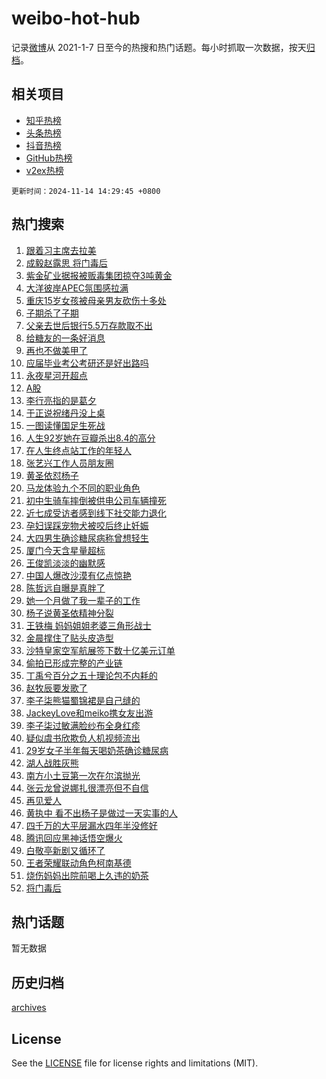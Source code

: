 # weibo-hot-hub

记录[微博](https://www.weibo.com)从 2021-1-7 日至今的热搜和热门话题。每小时抓取一次数据，按天[归档](archives)。

## 相关项目

- [知乎热榜](https://github.com/snaildev/zhihu-hot-hub)
- [头条热榜](https://github.com/snaildev/toutiao-hot-hub)
- [抖音热榜](https://github.com/snaildev/douyin-hot-hub)
- [GitHub热榜](https://github.com/snaildev/github-hot-hub)
- [v2ex热榜](https://github.com/snaildev/v2ex-hot-hub)


`更新时间：2024-11-14 14:29:45 +0800`

## 热门搜索

1. [跟着习主席去拉美](https://m.weibo.cn/search?containerid=100103type%3D1%26t%3D10%26q%3D%23%E8%B7%9F%E7%9D%80%E4%B9%A0%E4%B8%BB%E5%B8%AD%E5%8E%BB%E6%8B%89%E7%BE%8E%23&stream_entry_id=51&isnewpage=1&extparam=seat%3D1%26filter_type%3Drealtimehot%26stream_entry_id%3D51%26c_type%3D51%26pos%3D0%26cate%3D10103%26q%3D%2523%25E8%25B7%259F%25E7%259D%2580%25E4%25B9%25A0%25E4%25B8%25BB%25E5%25B8%25AD%25E5%258E%25BB%25E6%258B%2589%25E7%25BE%258E%2523%26dgr%3D0%26display_time%3D1731565784%26pre_seqid%3D1731565784384063903646)
1. [成毅赵露思 将门毒后](https://m.weibo.cn/search?containerid=100103type%3D1%26t%3D10%26q%3D%E6%88%90%E6%AF%85%E8%B5%B5%E9%9C%B2%E6%80%9D+%E5%B0%86%E9%97%A8%E6%AF%92%E5%90%8E&stream_entry_id=31&isnewpage=1&extparam=seat%3D1%26lcate%3D5001%26flag%3D2%26pos%3D0%26cate%3D5001%26dgr%3D0%26stream_entry_id%3D31%26c_type%3D31%26band_rank%3D1%26q%3D%25E6%2588%2590%25E6%25AF%2585%25E8%25B5%25B5%25E9%259C%25B2%25E6%2580%259D%2520%25E5%25B0%2586%25E9%2597%25A8%25E6%25AF%2592%25E5%2590%258E%26filter_type%3Drealtimehot%26realpos%3D1%26display_time%3D1731565784%26pre_seqid%3D1731565784384063903646)
1. [紫金矿业据报被贩毒集团掠夺3吨黄金](https://m.weibo.cn/search?containerid=100103type%3D1%26t%3D10%26q%3D%23%E7%B4%AB%E9%87%91%E7%9F%BF%E4%B8%9A%E6%8D%AE%E6%8A%A5%E8%A2%AB%E8%B4%A9%E6%AF%92%E9%9B%86%E5%9B%A2%E6%8E%A0%E5%A4%BA3%E5%90%A8%E9%BB%84%E9%87%91%23&stream_entry_id=31&isnewpage=1&extparam=seat%3D1%26lcate%3D5001%26flag%3D0%26pos%3D1%26cate%3D5001%26dgr%3D0%26stream_entry_id%3D31%26c_type%3D31%26band_rank%3D2%26q%3D%2523%25E7%25B4%25AB%25E9%2587%2591%25E7%259F%25BF%25E4%25B8%259A%25E6%258D%25AE%25E6%258A%25A5%25E8%25A2%25AB%25E8%25B4%25A9%25E6%25AF%2592%25E9%259B%2586%25E5%259B%25A2%25E6%258E%25A0%25E5%25A4%25BA3%25E5%2590%25A8%25E9%25BB%2584%25E9%2587%2591%2523%26filter_type%3Drealtimehot%26realpos%3D2%26display_time%3D1731565784%26pre_seqid%3D1731565784384063903646)
1. [大洋彼岸APEC氛围感拉满](https://m.weibo.cn/search?containerid=100103type%3D1%26t%3D10%26q%3D%23%E5%A4%A7%E6%B4%8B%E5%BD%BC%E5%B2%B8APEC%E6%B0%9B%E5%9B%B4%E6%84%9F%E6%8B%89%E6%BB%A1%23&stream_entry_id=31&isnewpage=1&extparam=seat%3D1%26lcate%3D5001%26flag%3D0%26pos%3D2%26cate%3D5001%26dgr%3D0%26stream_entry_id%3D31%26c_type%3D31%26band_rank%3D3%26q%3D%2523%25E5%25A4%25A7%25E6%25B4%258B%25E5%25BD%25BC%25E5%25B2%25B8APEC%25E6%25B0%259B%25E5%259B%25B4%25E6%2584%259F%25E6%258B%2589%25E6%25BB%25A1%2523%26filter_type%3Drealtimehot%26realpos%3D3%26display_time%3D1731565784%26pre_seqid%3D1731565784384063903646)
1. [重庆15岁女孩被母亲男友砍伤十多处](https://m.weibo.cn/search?containerid=100103type%3D1%26t%3D10%26q%3D%23%E9%87%8D%E5%BA%8615%E5%B2%81%E5%A5%B3%E5%AD%A9%E8%A2%AB%E6%AF%8D%E4%BA%B2%E7%94%B7%E5%8F%8B%E7%A0%8D%E4%BC%A4%E5%8D%81%E5%A4%9A%E5%A4%84%23&stream_entry_id=31&isnewpage=1&extparam=seat%3D1%26lcate%3D5001%26flag%3D0%26pos%3D3%26cate%3D5001%26dgr%3D0%26stream_entry_id%3D31%26c_type%3D31%26band_rank%3D4%26q%3D%2523%25E9%2587%258D%25E5%25BA%258615%25E5%25B2%2581%25E5%25A5%25B3%25E5%25AD%25A9%25E8%25A2%25AB%25E6%25AF%258D%25E4%25BA%25B2%25E7%2594%25B7%25E5%258F%258B%25E7%25A0%258D%25E4%25BC%25A4%25E5%258D%2581%25E5%25A4%259A%25E5%25A4%2584%2523%26filter_type%3Drealtimehot%26realpos%3D4%26display_time%3D1731565784%26pre_seqid%3D1731565784384063903646)
1. [子期杀了子期](https://m.weibo.cn/search?containerid=100103type%3D1%26t%3D10%26q%3D%23%E5%AD%90%E6%9C%9F%E6%9D%80%E4%BA%86%E5%AD%90%E6%9C%9F%23&stream_entry_id=31&isnewpage=1&extparam=seat%3D1%26lcate%3D5001%26flag%3D1%26pos%3D4%26cate%3D5001%26dgr%3D0%26stream_entry_id%3D31%26c_type%3D31%26band_rank%3D5%26q%3D%2523%25E5%25AD%2590%25E6%259C%259F%25E6%259D%2580%25E4%25BA%2586%25E5%25AD%2590%25E6%259C%259F%2523%26filter_type%3Drealtimehot%26realpos%3D5%26display_time%3D1731565784%26pre_seqid%3D1731565784384063903646)
1. [父亲去世后银行5.5万存款取不出](https://m.weibo.cn/search?containerid=100103type%3D1%26t%3D10%26q%3D%23%E7%88%B6%E4%BA%B2%E5%8E%BB%E4%B8%96%E5%90%8E%E9%93%B6%E8%A1%8C5.5%E4%B8%87%E5%AD%98%E6%AC%BE%E5%8F%96%E4%B8%8D%E5%87%BA%23&stream_entry_id=31&isnewpage=1&extparam=seat%3D1%26lcate%3D5001%26flag%3D0%26pos%3D5%26cate%3D5001%26dgr%3D0%26stream_entry_id%3D31%26c_type%3D31%26band_rank%3D6%26q%3D%2523%25E7%2588%25B6%25E4%25BA%25B2%25E5%258E%25BB%25E4%25B8%2596%25E5%2590%258E%25E9%2593%25B6%25E8%25A1%258C5.5%25E4%25B8%2587%25E5%25AD%2598%25E6%25AC%25BE%25E5%258F%2596%25E4%25B8%258D%25E5%2587%25BA%2523%26filter_type%3Drealtimehot%26realpos%3D6%26display_time%3D1731565784%26pre_seqid%3D1731565784384063903646)
1. [给糖友的一条好消息](https://m.weibo.cn/search?containerid=100103type%3D1%26t%3D10%26q%3D%23%E7%BB%99%E7%B3%96%E5%8F%8B%E7%9A%84%E4%B8%80%E6%9D%A1%E5%A5%BD%E6%B6%88%E6%81%AF%23&stream_entry_id=31&isnewpage=1&extparam=seat%3D1%26lcate%3D5001%26pos%3D6%26cate%3D5001%26dgr%3D0%26c_type%3D31%26adid%3D263951%26topic_ad%3D1%26q%3D%2523%25E7%25BB%2599%25E7%25B3%2596%25E5%258F%258B%25E7%259A%2584%25E4%25B8%2580%25E6%259D%25A1%25E5%25A5%25BD%25E6%25B6%2588%25E6%2581%25AF%2523%26stream_entry_id%3D31%26is_ad_pos%3D1%26filter_type%3Drealtimehot%26band_rank%3D7%26display_time%3D1731565784%26pre_seqid%3D1731565784384063903646)
1. [再也不做美甲了](https://m.weibo.cn/search?containerid=100103type%3D1%26t%3D10%26q%3D%E5%86%8D%E4%B9%9F%E4%B8%8D%E5%81%9A%E7%BE%8E%E7%94%B2%E4%BA%86&stream_entry_id=31&isnewpage=1&extparam=seat%3D1%26lcate%3D5001%26flag%3D0%26pos%3D7%26cate%3D5001%26dgr%3D0%26stream_entry_id%3D31%26c_type%3D31%26band_rank%3D7%26q%3D%25E5%2586%258D%25E4%25B9%259F%25E4%25B8%258D%25E5%2581%259A%25E7%25BE%258E%25E7%2594%25B2%25E4%25BA%2586%26filter_type%3Drealtimehot%26realpos%3D7%26display_time%3D1731565784%26pre_seqid%3D1731565784384063903646)
1. [应届毕业考公考研还是好出路吗](https://m.weibo.cn/search?containerid=100103type%3D1%26t%3D10%26q%3D%23%E5%BA%94%E5%B1%8A%E6%AF%95%E4%B8%9A%E8%80%83%E5%85%AC%E8%80%83%E7%A0%94%E8%BF%98%E6%98%AF%E5%A5%BD%E5%87%BA%E8%B7%AF%E5%90%97%23&stream_entry_id=31&isnewpage=1&extparam=seat%3D1%26lcate%3D5001%26flag%3D0%26pos%3D8%26cate%3D5001%26dgr%3D0%26stream_entry_id%3D31%26c_type%3D31%26band_rank%3D8%26q%3D%2523%25E5%25BA%2594%25E5%25B1%258A%25E6%25AF%2595%25E4%25B8%259A%25E8%2580%2583%25E5%2585%25AC%25E8%2580%2583%25E7%25A0%2594%25E8%25BF%2598%25E6%2598%25AF%25E5%25A5%25BD%25E5%2587%25BA%25E8%25B7%25AF%25E5%2590%2597%2523%26filter_type%3Drealtimehot%26realpos%3D8%26display_time%3D1731565784%26pre_seqid%3D1731565784384063903646)
1. [永夜星河开超点](https://m.weibo.cn/search?containerid=100103type%3D1%26t%3D10%26q%3D%23%E6%B0%B8%E5%A4%9C%E6%98%9F%E6%B2%B3%E5%BC%80%E8%B6%85%E7%82%B9%23&stream_entry_id=31&isnewpage=1&extparam=seat%3D1%26lcate%3D5001%26flag%3D0%26pos%3D9%26cate%3D5001%26dgr%3D0%26stream_entry_id%3D31%26c_type%3D31%26band_rank%3D9%26q%3D%2523%25E6%25B0%25B8%25E5%25A4%259C%25E6%2598%259F%25E6%25B2%25B3%25E5%25BC%2580%25E8%25B6%2585%25E7%2582%25B9%2523%26filter_type%3Drealtimehot%26realpos%3D9%26display_time%3D1731565784%26pre_seqid%3D1731565784384063903646)
1. [A股](https://m.weibo.cn/search?containerid=100103type%3D1%26t%3D10%26q%3DA%E8%82%A1&stream_entry_id=31&isnewpage=1&extparam=seat%3D1%26lcate%3D5001%26flag%3D0%26pos%3D10%26cate%3D5001%26dgr%3D0%26stream_entry_id%3D31%26c_type%3D31%26band_rank%3D10%26q%3DA%25E8%2582%25A1%26filter_type%3Drealtimehot%26realpos%3D10%26display_time%3D1731565784%26pre_seqid%3D1731565784384063903646)
1. [李行亮指的是葛夕](https://m.weibo.cn/search?containerid=100103type%3D1%26t%3D10%26q%3D%23%E6%9D%8E%E8%A1%8C%E4%BA%AE%E6%8C%87%E7%9A%84%E6%98%AF%E8%91%9B%E5%A4%95%23&stream_entry_id=31&isnewpage=1&extparam=seat%3D1%26lcate%3D5001%26flag%3D1%26pos%3D11%26cate%3D5001%26dgr%3D0%26stream_entry_id%3D31%26c_type%3D31%26band_rank%3D11%26q%3D%2523%25E6%259D%258E%25E8%25A1%258C%25E4%25BA%25AE%25E6%258C%2587%25E7%259A%2584%25E6%2598%25AF%25E8%2591%259B%25E5%25A4%2595%2523%26filter_type%3Drealtimehot%26realpos%3D11%26display_time%3D1731565784%26pre_seqid%3D1731565784384063903646)
1. [于正说祝绪丹没上桌](https://m.weibo.cn/search?containerid=100103type%3D1%26t%3D10%26q%3D%23%E4%BA%8E%E6%AD%A3%E8%AF%B4%E7%A5%9D%E7%BB%AA%E4%B8%B9%E6%B2%A1%E4%B8%8A%E6%A1%8C%23&stream_entry_id=31&isnewpage=1&extparam=seat%3D1%26lcate%3D5001%26flag%3D2%26pos%3D12%26cate%3D5001%26dgr%3D0%26stream_entry_id%3D31%26c_type%3D31%26band_rank%3D12%26q%3D%2523%25E4%25BA%258E%25E6%25AD%25A3%25E8%25AF%25B4%25E7%25A5%259D%25E7%25BB%25AA%25E4%25B8%25B9%25E6%25B2%25A1%25E4%25B8%258A%25E6%25A1%258C%2523%26filter_type%3Drealtimehot%26realpos%3D12%26display_time%3D1731565784%26pre_seqid%3D1731565784384063903646)
1. [一图读懂国足生死战](https://m.weibo.cn/search?containerid=100103type%3D1%26t%3D10%26q%3D%23%E4%B8%80%E5%9B%BE%E8%AF%BB%E6%87%82%E5%9B%BD%E8%B6%B3%E7%94%9F%E6%AD%BB%E6%88%98%23&stream_entry_id=31&isnewpage=1&extparam=seat%3D1%26lcate%3D5001%26flag%3D1%26pos%3D13%26cate%3D5001%26dgr%3D0%26stream_entry_id%3D31%26c_type%3D31%26band_rank%3D13%26q%3D%2523%25E4%25B8%2580%25E5%259B%25BE%25E8%25AF%25BB%25E6%2587%2582%25E5%259B%25BD%25E8%25B6%25B3%25E7%2594%259F%25E6%25AD%25BB%25E6%2588%2598%2523%26filter_type%3Drealtimehot%26realpos%3D13%26display_time%3D1731565784%26pre_seqid%3D1731565784384063903646)
1. [人生92岁她在豆瓣杀出8.4的高分](https://m.weibo.cn/search?containerid=100103type%3D1%26t%3D10%26q%3D%23%E4%BA%BA%E7%94%9F92%E5%B2%81%E5%A5%B9%E5%9C%A8%E8%B1%86%E7%93%A3%E6%9D%80%E5%87%BA8.4%E7%9A%84%E9%AB%98%E5%88%86%23&stream_entry_id=31&isnewpage=1&extparam=seat%3D1%26lcate%3D5001%26flag%3D1%26pos%3D14%26cate%3D5001%26dgr%3D0%26stream_entry_id%3D31%26c_type%3D31%26band_rank%3D14%26q%3D%2523%25E4%25BA%25BA%25E7%2594%259F92%25E5%25B2%2581%25E5%25A5%25B9%25E5%259C%25A8%25E8%25B1%2586%25E7%2593%25A3%25E6%259D%2580%25E5%2587%25BA8.4%25E7%259A%2584%25E9%25AB%2598%25E5%2588%2586%2523%26filter_type%3Drealtimehot%26realpos%3D14%26display_time%3D1731565784%26pre_seqid%3D1731565784384063903646)
1. [在人生终点站工作的年轻人](https://m.weibo.cn/search?containerid=100103type%3D1%26t%3D10%26q%3D%23%E5%9C%A8%E4%BA%BA%E7%94%9F%E7%BB%88%E7%82%B9%E7%AB%99%E5%B7%A5%E4%BD%9C%E7%9A%84%E5%B9%B4%E8%BD%BB%E4%BA%BA%23&stream_entry_id=31&isnewpage=1&extparam=seat%3D1%26lcate%3D5001%26flag%3D1%26pos%3D15%26cate%3D5001%26dgr%3D0%26stream_entry_id%3D31%26c_type%3D31%26band_rank%3D15%26q%3D%2523%25E5%259C%25A8%25E4%25BA%25BA%25E7%2594%259F%25E7%25BB%2588%25E7%2582%25B9%25E7%25AB%2599%25E5%25B7%25A5%25E4%25BD%259C%25E7%259A%2584%25E5%25B9%25B4%25E8%25BD%25BB%25E4%25BA%25BA%2523%26filter_type%3Drealtimehot%26realpos%3D15%26display_time%3D1731565784%26pre_seqid%3D1731565784384063903646)
1. [张艺兴工作人员朋友圈](https://m.weibo.cn/search?containerid=100103type%3D1%26t%3D10%26q%3D%E5%BC%A0%E8%89%BA%E5%85%B4%E5%B7%A5%E4%BD%9C%E4%BA%BA%E5%91%98%E6%9C%8B%E5%8F%8B%E5%9C%88&stream_entry_id=31&isnewpage=1&extparam=seat%3D1%26lcate%3D5001%26flag%3D1%26pos%3D16%26cate%3D5001%26dgr%3D0%26stream_entry_id%3D31%26c_type%3D31%26band_rank%3D16%26q%3D%25E5%25BC%25A0%25E8%2589%25BA%25E5%2585%25B4%25E5%25B7%25A5%25E4%25BD%259C%25E4%25BA%25BA%25E5%2591%2598%25E6%259C%258B%25E5%258F%258B%25E5%259C%2588%26filter_type%3Drealtimehot%26realpos%3D16%26display_time%3D1731565784%26pre_seqid%3D1731565784384063903646)
1. [黄圣依怼杨子](https://m.weibo.cn/search?containerid=100103type%3D1%26t%3D10%26q%3D%23%E9%BB%84%E5%9C%A3%E4%BE%9D%E6%80%BC%E6%9D%A8%E5%AD%90%23&stream_entry_id=31&isnewpage=1&extparam=seat%3D1%26lcate%3D5001%26flag%3D0%26pos%3D17%26cate%3D5001%26dgr%3D0%26stream_entry_id%3D31%26c_type%3D31%26band_rank%3D17%26q%3D%2523%25E9%25BB%2584%25E5%259C%25A3%25E4%25BE%259D%25E6%2580%25BC%25E6%259D%25A8%25E5%25AD%2590%2523%26filter_type%3Drealtimehot%26realpos%3D17%26display_time%3D1731565784%26pre_seqid%3D1731565784384063903646)
1. [马龙体验九个不同的职业角色](https://m.weibo.cn/search?containerid=100103type%3D1%26t%3D10%26q%3D%23%E9%A9%AC%E9%BE%99%E4%BD%93%E9%AA%8C%E4%B9%9D%E4%B8%AA%E4%B8%8D%E5%90%8C%E7%9A%84%E8%81%8C%E4%B8%9A%E8%A7%92%E8%89%B2%23&stream_entry_id=31&isnewpage=1&extparam=seat%3D1%26lcate%3D5001%26flag%3D1%26pos%3D18%26cate%3D5001%26dgr%3D0%26stream_entry_id%3D31%26c_type%3D31%26band_rank%3D18%26q%3D%2523%25E9%25A9%25AC%25E9%25BE%2599%25E4%25BD%2593%25E9%25AA%258C%25E4%25B9%259D%25E4%25B8%25AA%25E4%25B8%258D%25E5%2590%258C%25E7%259A%2584%25E8%2581%258C%25E4%25B8%259A%25E8%25A7%2592%25E8%2589%25B2%2523%26filter_type%3Drealtimehot%26realpos%3D18%26display_time%3D1731565784%26pre_seqid%3D1731565784384063903646)
1. [初中生骑车摔倒被供电公司车辆撞死](https://m.weibo.cn/search?containerid=100103type%3D1%26t%3D10%26q%3D%23%E5%88%9D%E4%B8%AD%E7%94%9F%E9%AA%91%E8%BD%A6%E6%91%94%E5%80%92%E8%A2%AB%E4%BE%9B%E7%94%B5%E5%85%AC%E5%8F%B8%E8%BD%A6%E8%BE%86%E6%92%9E%E6%AD%BB%23&stream_entry_id=31&isnewpage=1&extparam=seat%3D1%26lcate%3D5001%26flag%3D0%26pos%3D19%26cate%3D5001%26dgr%3D0%26stream_entry_id%3D31%26c_type%3D31%26band_rank%3D19%26q%3D%2523%25E5%2588%259D%25E4%25B8%25AD%25E7%2594%259F%25E9%25AA%2591%25E8%25BD%25A6%25E6%2591%2594%25E5%2580%2592%25E8%25A2%25AB%25E4%25BE%259B%25E7%2594%25B5%25E5%2585%25AC%25E5%258F%25B8%25E8%25BD%25A6%25E8%25BE%2586%25E6%2592%259E%25E6%25AD%25BB%2523%26filter_type%3Drealtimehot%26realpos%3D19%26display_time%3D1731565784%26pre_seqid%3D1731565784384063903646)
1. [近七成受访者感到线下社交能力退化](https://m.weibo.cn/search?containerid=100103type%3D1%26t%3D10%26q%3D%23%E8%BF%91%E4%B8%83%E6%88%90%E5%8F%97%E8%AE%BF%E8%80%85%E6%84%9F%E5%88%B0%E7%BA%BF%E4%B8%8B%E7%A4%BE%E4%BA%A4%E8%83%BD%E5%8A%9B%E9%80%80%E5%8C%96%23&stream_entry_id=31&isnewpage=1&extparam=seat%3D1%26lcate%3D5001%26flag%3D1%26pos%3D20%26cate%3D5001%26dgr%3D0%26stream_entry_id%3D31%26c_type%3D31%26band_rank%3D20%26q%3D%2523%25E8%25BF%2591%25E4%25B8%2583%25E6%2588%2590%25E5%258F%2597%25E8%25AE%25BF%25E8%2580%2585%25E6%2584%259F%25E5%2588%25B0%25E7%25BA%25BF%25E4%25B8%258B%25E7%25A4%25BE%25E4%25BA%25A4%25E8%2583%25BD%25E5%258A%259B%25E9%2580%2580%25E5%258C%2596%2523%26filter_type%3Drealtimehot%26realpos%3D20%26display_time%3D1731565784%26pre_seqid%3D1731565784384063903646)
1. [孕妇误踩宠物犬被咬后终止妊娠](https://m.weibo.cn/search?containerid=100103type%3D1%26t%3D10%26q%3D%23%E5%AD%95%E5%A6%87%E8%AF%AF%E8%B8%A9%E5%AE%A0%E7%89%A9%E7%8A%AC%E8%A2%AB%E5%92%AC%E5%90%8E%E7%BB%88%E6%AD%A2%E5%A6%8A%E5%A8%A0%23&stream_entry_id=31&isnewpage=1&extparam=seat%3D1%26lcate%3D5001%26flag%3D0%26pos%3D21%26cate%3D5001%26dgr%3D0%26stream_entry_id%3D31%26c_type%3D31%26band_rank%3D21%26q%3D%2523%25E5%25AD%2595%25E5%25A6%2587%25E8%25AF%25AF%25E8%25B8%25A9%25E5%25AE%25A0%25E7%2589%25A9%25E7%258A%25AC%25E8%25A2%25AB%25E5%2592%25AC%25E5%2590%258E%25E7%25BB%2588%25E6%25AD%25A2%25E5%25A6%258A%25E5%25A8%25A0%2523%26filter_type%3Drealtimehot%26realpos%3D21%26display_time%3D1731565784%26pre_seqid%3D1731565784384063903646)
1. [大四男生确诊糖尿病称曾想轻生](https://m.weibo.cn/search?containerid=100103type%3D1%26t%3D10%26q%3D%23%E5%A4%A7%E5%9B%9B%E7%94%B7%E7%94%9F%E7%A1%AE%E8%AF%8A%E7%B3%96%E5%B0%BF%E7%97%85%E7%A7%B0%E6%9B%BE%E6%83%B3%E8%BD%BB%E7%94%9F%23&stream_entry_id=31&isnewpage=1&extparam=seat%3D1%26lcate%3D5001%26flag%3D1%26pos%3D22%26cate%3D5001%26dgr%3D0%26stream_entry_id%3D31%26c_type%3D31%26band_rank%3D22%26q%3D%2523%25E5%25A4%25A7%25E5%259B%259B%25E7%2594%25B7%25E7%2594%259F%25E7%25A1%25AE%25E8%25AF%258A%25E7%25B3%2596%25E5%25B0%25BF%25E7%2597%2585%25E7%25A7%25B0%25E6%259B%25BE%25E6%2583%25B3%25E8%25BD%25BB%25E7%2594%259F%2523%26filter_type%3Drealtimehot%26realpos%3D22%26display_time%3D1731565784%26pre_seqid%3D1731565784384063903646)
1. [厦门今天含星量超标](https://m.weibo.cn/search?containerid=100103type%3D1%26t%3D10%26q%3D%23%E5%8E%A6%E9%97%A8%E4%BB%8A%E5%A4%A9%E5%90%AB%E6%98%9F%E9%87%8F%E8%B6%85%E6%A0%87%23&stream_entry_id=31&isnewpage=1&extparam=seat%3D1%26lcate%3D5001%26flag%3D1%26pos%3D23%26cate%3D5001%26dgr%3D0%26stream_entry_id%3D31%26c_type%3D31%26band_rank%3D23%26q%3D%2523%25E5%258E%25A6%25E9%2597%25A8%25E4%25BB%258A%25E5%25A4%25A9%25E5%2590%25AB%25E6%2598%259F%25E9%2587%258F%25E8%25B6%2585%25E6%25A0%2587%2523%26filter_type%3Drealtimehot%26realpos%3D23%26display_time%3D1731565784%26pre_seqid%3D1731565784384063903646)
1. [王俊凯淡淡的幽默感](https://m.weibo.cn/search?containerid=100103type%3D1%26t%3D10%26q%3D%23%E7%8E%8B%E4%BF%8A%E5%87%AF%E6%B7%A1%E6%B7%A1%E7%9A%84%E5%B9%BD%E9%BB%98%E6%84%9F%23&stream_entry_id=31&isnewpage=1&extparam=seat%3D1%26lcate%3D5001%26flag%3D0%26pos%3D24%26cate%3D5001%26dgr%3D0%26adid%3D264224%26stream_entry_id%3D31%26c_type%3D31%26band_rank%3D24%26q%3D%2523%25E7%258E%258B%25E4%25BF%258A%25E5%2587%25AF%25E6%25B7%25A1%25E6%25B7%25A1%25E7%259A%2584%25E5%25B9%25BD%25E9%25BB%2598%25E6%2584%259F%2523%26filter_type%3Drealtimehot%26realpos%3D24%26display_time%3D1731565784%26pre_seqid%3D1731565784384063903646)
1. [中国人爆改沙漠有亿点惊艳](https://m.weibo.cn/search?containerid=100103type%3D1%26t%3D10%26q%3D%23%E4%B8%AD%E5%9B%BD%E4%BA%BA%E7%88%86%E6%94%B9%E6%B2%99%E6%BC%A0%E6%9C%89%E4%BA%BF%E7%82%B9%E6%83%8A%E8%89%B3%23&stream_entry_id=31&isnewpage=1&extparam=seat%3D1%26lcate%3D5001%26flag%3D0%26pos%3D25%26cate%3D5001%26dgr%3D0%26stream_entry_id%3D31%26c_type%3D31%26band_rank%3D25%26q%3D%2523%25E4%25B8%25AD%25E5%259B%25BD%25E4%25BA%25BA%25E7%2588%2586%25E6%2594%25B9%25E6%25B2%2599%25E6%25BC%25A0%25E6%259C%2589%25E4%25BA%25BF%25E7%2582%25B9%25E6%2583%258A%25E8%2589%25B3%2523%26filter_type%3Drealtimehot%26realpos%3D25%26display_time%3D1731565784%26pre_seqid%3D1731565784384063903646)
1. [陈哲远自曝是真胖了](https://m.weibo.cn/search?containerid=100103type%3D1%26t%3D10%26q%3D%23%E9%99%88%E5%93%B2%E8%BF%9C%E8%87%AA%E6%9B%9D%E6%98%AF%E7%9C%9F%E8%83%96%E4%BA%86%23&stream_entry_id=31&isnewpage=1&extparam=seat%3D1%26lcate%3D5001%26flag%3D0%26pos%3D26%26cate%3D5001%26dgr%3D0%26stream_entry_id%3D31%26c_type%3D31%26band_rank%3D26%26q%3D%2523%25E9%2599%2588%25E5%2593%25B2%25E8%25BF%259C%25E8%2587%25AA%25E6%259B%259D%25E6%2598%25AF%25E7%259C%259F%25E8%2583%2596%25E4%25BA%2586%2523%26filter_type%3Drealtimehot%26realpos%3D26%26display_time%3D1731565784%26pre_seqid%3D1731565784384063903646)
1. [她一个月做了我一辈子的工作](https://m.weibo.cn/search?containerid=100103type%3D1%26t%3D10%26q%3D%E5%A5%B9%E4%B8%80%E4%B8%AA%E6%9C%88%E5%81%9A%E4%BA%86%E6%88%91%E4%B8%80%E8%BE%88%E5%AD%90%E7%9A%84%E5%B7%A5%E4%BD%9C&stream_entry_id=31&isnewpage=1&extparam=seat%3D1%26lcate%3D5001%26flag%3D0%26pos%3D27%26cate%3D5001%26dgr%3D0%26stream_entry_id%3D31%26c_type%3D31%26band_rank%3D27%26q%3D%25E5%25A5%25B9%25E4%25B8%2580%25E4%25B8%25AA%25E6%259C%2588%25E5%2581%259A%25E4%25BA%2586%25E6%2588%2591%25E4%25B8%2580%25E8%25BE%2588%25E5%25AD%2590%25E7%259A%2584%25E5%25B7%25A5%25E4%25BD%259C%26filter_type%3Drealtimehot%26realpos%3D27%26display_time%3D1731565784%26pre_seqid%3D1731565784384063903646)
1. [杨子说黄圣依精神分裂](https://m.weibo.cn/search?containerid=100103type%3D1%26t%3D10%26q%3D%23%E6%9D%A8%E5%AD%90%E8%AF%B4%E9%BB%84%E5%9C%A3%E4%BE%9D%E7%B2%BE%E7%A5%9E%E5%88%86%E8%A3%82%23&stream_entry_id=31&isnewpage=1&extparam=seat%3D1%26lcate%3D5001%26flag%3D1%26pos%3D28%26cate%3D5001%26dgr%3D0%26stream_entry_id%3D31%26c_type%3D31%26band_rank%3D28%26q%3D%2523%25E6%259D%25A8%25E5%25AD%2590%25E8%25AF%25B4%25E9%25BB%2584%25E5%259C%25A3%25E4%25BE%259D%25E7%25B2%25BE%25E7%25A5%259E%25E5%2588%2586%25E8%25A3%2582%2523%26filter_type%3Drealtimehot%26realpos%3D28%26display_time%3D1731565784%26pre_seqid%3D1731565784384063903646)
1. [王铁梅 妈妈姐姐老婆三角形战士](https://m.weibo.cn/search?containerid=100103type%3D1%26t%3D10%26q%3D%E7%8E%8B%E9%93%81%E6%A2%85+%E5%A6%88%E5%A6%88%E5%A7%90%E5%A7%90%E8%80%81%E5%A9%86%E4%B8%89%E8%A7%92%E5%BD%A2%E6%88%98%E5%A3%AB&stream_entry_id=31&isnewpage=1&extparam=seat%3D1%26lcate%3D5001%26flag%3D1%26pos%3D29%26cate%3D5001%26dgr%3D0%26stream_entry_id%3D31%26c_type%3D31%26band_rank%3D29%26q%3D%25E7%258E%258B%25E9%2593%2581%25E6%25A2%2585%2520%25E5%25A6%2588%25E5%25A6%2588%25E5%25A7%2590%25E5%25A7%2590%25E8%2580%2581%25E5%25A9%2586%25E4%25B8%2589%25E8%25A7%2592%25E5%25BD%25A2%25E6%2588%2598%25E5%25A3%25AB%26filter_type%3Drealtimehot%26realpos%3D29%26display_time%3D1731565784%26pre_seqid%3D1731565784384063903646)
1. [金晨撑住了贴头皮造型](https://m.weibo.cn/search?containerid=100103type%3D1%26t%3D10%26q%3D%E9%87%91%E6%99%A8%E6%92%91%E4%BD%8F%E4%BA%86%E8%B4%B4%E5%A4%B4%E7%9A%AE%E9%80%A0%E5%9E%8B&stream_entry_id=31&isnewpage=1&extparam=seat%3D1%26lcate%3D5001%26flag%3D1%26pos%3D30%26cate%3D5001%26dgr%3D0%26stream_entry_id%3D31%26c_type%3D31%26band_rank%3D30%26q%3D%25E9%2587%2591%25E6%2599%25A8%25E6%2592%2591%25E4%25BD%258F%25E4%25BA%2586%25E8%25B4%25B4%25E5%25A4%25B4%25E7%259A%25AE%25E9%2580%25A0%25E5%259E%258B%26filter_type%3Drealtimehot%26realpos%3D30%26display_time%3D1731565784%26pre_seqid%3D1731565784384063903646)
1. [沙特皇家空军航展签下数十亿美元订单](https://m.weibo.cn/search?containerid=100103type%3D1%26t%3D10%26q%3D%23%E6%B2%99%E7%89%B9%E7%9A%87%E5%AE%B6%E7%A9%BA%E5%86%9B%E8%88%AA%E5%B1%95%E7%AD%BE%E4%B8%8B%E6%95%B0%E5%8D%81%E4%BA%BF%E7%BE%8E%E5%85%83%E8%AE%A2%E5%8D%95%23&stream_entry_id=31&isnewpage=1&extparam=seat%3D1%26lcate%3D5001%26flag%3D1%26pos%3D31%26cate%3D5001%26dgr%3D0%26stream_entry_id%3D31%26c_type%3D31%26band_rank%3D31%26q%3D%2523%25E6%25B2%2599%25E7%2589%25B9%25E7%259A%2587%25E5%25AE%25B6%25E7%25A9%25BA%25E5%2586%259B%25E8%2588%25AA%25E5%25B1%2595%25E7%25AD%25BE%25E4%25B8%258B%25E6%2595%25B0%25E5%258D%2581%25E4%25BA%25BF%25E7%25BE%258E%25E5%2585%2583%25E8%25AE%25A2%25E5%258D%2595%2523%26filter_type%3Drealtimehot%26realpos%3D31%26display_time%3D1731565784%26pre_seqid%3D1731565784384063903646)
1. [偷拍已形成完整的产业链](https://m.weibo.cn/search?containerid=100103type%3D1%26t%3D10%26q%3D%23%E5%81%B7%E6%8B%8D%E5%B7%B2%E5%BD%A2%E6%88%90%E5%AE%8C%E6%95%B4%E7%9A%84%E4%BA%A7%E4%B8%9A%E9%93%BE%23&stream_entry_id=31&isnewpage=1&extparam=seat%3D1%26lcate%3D5001%26flag%3D1%26pos%3D32%26cate%3D5001%26dgr%3D0%26stream_entry_id%3D31%26c_type%3D31%26band_rank%3D32%26q%3D%2523%25E5%2581%25B7%25E6%258B%258D%25E5%25B7%25B2%25E5%25BD%25A2%25E6%2588%2590%25E5%25AE%258C%25E6%2595%25B4%25E7%259A%2584%25E4%25BA%25A7%25E4%25B8%259A%25E9%2593%25BE%2523%26filter_type%3Drealtimehot%26realpos%3D32%26display_time%3D1731565784%26pre_seqid%3D1731565784384063903646)
1. [丁禹兮百分之五十理论包不内耗的](https://m.weibo.cn/search?containerid=100103type%3D1%26t%3D10%26q%3D%23%E4%B8%81%E7%A6%B9%E5%85%AE%E7%99%BE%E5%88%86%E4%B9%8B%E4%BA%94%E5%8D%81%E7%90%86%E8%AE%BA%E5%8C%85%E4%B8%8D%E5%86%85%E8%80%97%E7%9A%84%23&stream_entry_id=31&isnewpage=1&extparam=seat%3D1%26lcate%3D5001%26flag%3D1%26pos%3D33%26cate%3D5001%26dgr%3D0%26stream_entry_id%3D31%26c_type%3D31%26band_rank%3D33%26q%3D%2523%25E4%25B8%2581%25E7%25A6%25B9%25E5%2585%25AE%25E7%2599%25BE%25E5%2588%2586%25E4%25B9%258B%25E4%25BA%2594%25E5%258D%2581%25E7%2590%2586%25E8%25AE%25BA%25E5%258C%2585%25E4%25B8%258D%25E5%2586%2585%25E8%2580%2597%25E7%259A%2584%2523%26filter_type%3Drealtimehot%26realpos%3D33%26display_time%3D1731565784%26pre_seqid%3D1731565784384063903646)
1. [赵牧辰要发歌了](https://m.weibo.cn/search?containerid=100103type%3D1%26t%3D10%26q%3D%23%E8%B5%B5%E7%89%A7%E8%BE%B0%E8%A6%81%E5%8F%91%E6%AD%8C%E4%BA%86%23&stream_entry_id=31&isnewpage=1&extparam=seat%3D1%26lcate%3D5001%26flag%3D1%26pos%3D34%26cate%3D5001%26dgr%3D0%26stream_entry_id%3D31%26c_type%3D31%26band_rank%3D34%26q%3D%2523%25E8%25B5%25B5%25E7%2589%25A7%25E8%25BE%25B0%25E8%25A6%2581%25E5%258F%2591%25E6%25AD%258C%25E4%25BA%2586%2523%26filter_type%3Drealtimehot%26realpos%3D34%26display_time%3D1731565784%26pre_seqid%3D1731565784384063903646)
1. [李子柒熊猫蜀锦裙是自己缝的](https://m.weibo.cn/search?containerid=100103type%3D1%26t%3D10%26q%3D%23%E6%9D%8E%E5%AD%90%E6%9F%92%E7%86%8A%E7%8C%AB%E8%9C%80%E9%94%A6%E8%A3%99%E6%98%AF%E8%87%AA%E5%B7%B1%E7%BC%9D%E7%9A%84%23&stream_entry_id=31&isnewpage=1&extparam=seat%3D1%26lcate%3D5001%26flag%3D1%26pos%3D35%26cate%3D5001%26dgr%3D0%26stream_entry_id%3D31%26c_type%3D31%26band_rank%3D35%26q%3D%2523%25E6%259D%258E%25E5%25AD%2590%25E6%259F%2592%25E7%2586%258A%25E7%258C%25AB%25E8%259C%2580%25E9%2594%25A6%25E8%25A3%2599%25E6%2598%25AF%25E8%2587%25AA%25E5%25B7%25B1%25E7%25BC%259D%25E7%259A%2584%2523%26filter_type%3Drealtimehot%26realpos%3D35%26display_time%3D1731565784%26pre_seqid%3D1731565784384063903646)
1. [JackeyLove和meiko携女友出游](https://m.weibo.cn/search?containerid=100103type%3D1%26t%3D10%26q%3D%23JackeyLove%E5%92%8Cmeiko%E6%90%BA%E5%A5%B3%E5%8F%8B%E5%87%BA%E6%B8%B8%23&stream_entry_id=31&isnewpage=1&extparam=seat%3D1%26lcate%3D5001%26flag%3D1%26pos%3D36%26cate%3D5001%26dgr%3D0%26stream_entry_id%3D31%26c_type%3D31%26band_rank%3D36%26q%3D%2523JackeyLove%25E5%2592%258Cmeiko%25E6%2590%25BA%25E5%25A5%25B3%25E5%258F%258B%25E5%2587%25BA%25E6%25B8%25B8%2523%26filter_type%3Drealtimehot%26realpos%3D36%26display_time%3D1731565784%26pre_seqid%3D1731565784384063903646)
1. [李子柒过敏满脸纱布全身红疹](https://m.weibo.cn/search?containerid=100103type%3D1%26t%3D10%26q%3D%23%E6%9D%8E%E5%AD%90%E6%9F%92%E8%BF%87%E6%95%8F%E6%BB%A1%E8%84%B8%E7%BA%B1%E5%B8%83%E5%85%A8%E8%BA%AB%E7%BA%A2%E7%96%B9%23&stream_entry_id=31&isnewpage=1&extparam=seat%3D1%26lcate%3D5001%26flag%3D0%26pos%3D37%26cate%3D5001%26dgr%3D0%26stream_entry_id%3D31%26c_type%3D31%26band_rank%3D37%26q%3D%2523%25E6%259D%258E%25E5%25AD%2590%25E6%259F%2592%25E8%25BF%2587%25E6%2595%258F%25E6%25BB%25A1%25E8%2584%25B8%25E7%25BA%25B1%25E5%25B8%2583%25E5%2585%25A8%25E8%25BA%25AB%25E7%25BA%25A2%25E7%2596%25B9%2523%26filter_type%3Drealtimehot%26realpos%3D37%26display_time%3D1731565784%26pre_seqid%3D1731565784384063903646)
1. [疑似虞书欣欺负人机视频流出](https://m.weibo.cn/search?containerid=100103type%3D1%26t%3D10%26q%3D%E7%96%91%E4%BC%BC%E8%99%9E%E4%B9%A6%E6%AC%A3%E6%AC%BA%E8%B4%9F%E4%BA%BA%E6%9C%BA%E8%A7%86%E9%A2%91%E6%B5%81%E5%87%BA&stream_entry_id=31&isnewpage=1&extparam=seat%3D1%26lcate%3D5001%26flag%3D0%26pos%3D38%26cate%3D5001%26dgr%3D0%26stream_entry_id%3D31%26c_type%3D31%26band_rank%3D38%26q%3D%25E7%2596%2591%25E4%25BC%25BC%25E8%2599%259E%25E4%25B9%25A6%25E6%25AC%25A3%25E6%25AC%25BA%25E8%25B4%259F%25E4%25BA%25BA%25E6%259C%25BA%25E8%25A7%2586%25E9%25A2%2591%25E6%25B5%2581%25E5%2587%25BA%26filter_type%3Drealtimehot%26realpos%3D38%26display_time%3D1731565784%26pre_seqid%3D1731565784384063903646)
1. [29岁女子半年每天喝奶茶确诊糖尿病](https://m.weibo.cn/search?containerid=100103type%3D1%26t%3D10%26q%3D%2329%E5%B2%81%E5%A5%B3%E5%AD%90%E5%8D%8A%E5%B9%B4%E6%AF%8F%E5%A4%A9%E5%96%9D%E5%A5%B6%E8%8C%B6%E7%A1%AE%E8%AF%8A%E7%B3%96%E5%B0%BF%E7%97%85%23&stream_entry_id=31&isnewpage=1&extparam=seat%3D1%26lcate%3D5001%26flag%3D0%26pos%3D39%26cate%3D5001%26dgr%3D0%26stream_entry_id%3D31%26c_type%3D31%26band_rank%3D39%26q%3D%252329%25E5%25B2%2581%25E5%25A5%25B3%25E5%25AD%2590%25E5%258D%258A%25E5%25B9%25B4%25E6%25AF%258F%25E5%25A4%25A9%25E5%2596%259D%25E5%25A5%25B6%25E8%258C%25B6%25E7%25A1%25AE%25E8%25AF%258A%25E7%25B3%2596%25E5%25B0%25BF%25E7%2597%2585%2523%26filter_type%3Drealtimehot%26realpos%3D39%26display_time%3D1731565784%26pre_seqid%3D1731565784384063903646)
1. [湖人战胜灰熊](https://m.weibo.cn/search?containerid=100103type%3D1%26t%3D10%26q%3D%23%E6%B9%96%E4%BA%BA%E6%88%98%E8%83%9C%E7%81%B0%E7%86%8A%23&stream_entry_id=31&isnewpage=1&extparam=seat%3D1%26lcate%3D5001%26flag%3D1%26pos%3D40%26cate%3D5001%26dgr%3D0%26stream_entry_id%3D31%26c_type%3D31%26band_rank%3D40%26q%3D%2523%25E6%25B9%2596%25E4%25BA%25BA%25E6%2588%2598%25E8%2583%259C%25E7%2581%25B0%25E7%2586%258A%2523%26filter_type%3Drealtimehot%26realpos%3D40%26display_time%3D1731565784%26pre_seqid%3D1731565784384063903646)
1. [南方小土豆第一次在尔滨抛光](https://m.weibo.cn/search?containerid=100103type%3D1%26t%3D10%26q%3D%23%E5%8D%97%E6%96%B9%E5%B0%8F%E5%9C%9F%E8%B1%86%E7%AC%AC%E4%B8%80%E6%AC%A1%E5%9C%A8%E5%B0%94%E6%BB%A8%E6%8A%9B%E5%85%89%23&stream_entry_id=31&isnewpage=1&extparam=seat%3D1%26lcate%3D5001%26flag%3D0%26pos%3D41%26cate%3D5001%26dgr%3D0%26stream_entry_id%3D31%26c_type%3D31%26band_rank%3D41%26q%3D%2523%25E5%258D%2597%25E6%2596%25B9%25E5%25B0%258F%25E5%259C%259F%25E8%25B1%2586%25E7%25AC%25AC%25E4%25B8%2580%25E6%25AC%25A1%25E5%259C%25A8%25E5%25B0%2594%25E6%25BB%25A8%25E6%258A%259B%25E5%2585%2589%2523%26filter_type%3Drealtimehot%26realpos%3D41%26display_time%3D1731565784%26pre_seqid%3D1731565784384063903646)
1. [张云龙曾说娜扎很漂亮但不自信](https://m.weibo.cn/search?containerid=100103type%3D1%26t%3D10%26q%3D%23%E5%BC%A0%E4%BA%91%E9%BE%99%E6%9B%BE%E8%AF%B4%E5%A8%9C%E6%89%8E%E5%BE%88%E6%BC%82%E4%BA%AE%E4%BD%86%E4%B8%8D%E8%87%AA%E4%BF%A1%23&stream_entry_id=31&isnewpage=1&extparam=seat%3D1%26lcate%3D5001%26flag%3D1%26pos%3D42%26cate%3D5001%26dgr%3D0%26stream_entry_id%3D31%26c_type%3D31%26band_rank%3D42%26q%3D%2523%25E5%25BC%25A0%25E4%25BA%2591%25E9%25BE%2599%25E6%259B%25BE%25E8%25AF%25B4%25E5%25A8%259C%25E6%2589%258E%25E5%25BE%2588%25E6%25BC%2582%25E4%25BA%25AE%25E4%25BD%2586%25E4%25B8%258D%25E8%2587%25AA%25E4%25BF%25A1%2523%26filter_type%3Drealtimehot%26realpos%3D42%26display_time%3D1731565784%26pre_seqid%3D1731565784384063903646)
1. [再见爱人](https://m.weibo.cn/search?containerid=100103type%3D1%26t%3D10%26q%3D%E5%86%8D%E8%A7%81%E7%88%B1%E4%BA%BA&stream_entry_id=31&isnewpage=1&extparam=seat%3D1%26lcate%3D5001%26flag%3D0%26pos%3D43%26cate%3D5001%26dgr%3D0%26stream_entry_id%3D31%26c_type%3D31%26band_rank%3D43%26q%3D%25E5%2586%258D%25E8%25A7%2581%25E7%2588%25B1%25E4%25BA%25BA%26filter_type%3Drealtimehot%26realpos%3D43%26display_time%3D1731565784%26pre_seqid%3D1731565784384063903646)
1. [黄执中 看不出杨子是做过一天实事的人](https://m.weibo.cn/search?containerid=100103type%3D1%26t%3D10%26q%3D%E9%BB%84%E6%89%A7%E4%B8%AD+%E7%9C%8B%E4%B8%8D%E5%87%BA%E6%9D%A8%E5%AD%90%E6%98%AF%E5%81%9A%E8%BF%87%E4%B8%80%E5%A4%A9%E5%AE%9E%E4%BA%8B%E7%9A%84%E4%BA%BA&stream_entry_id=31&isnewpage=1&extparam=seat%3D1%26lcate%3D5001%26flag%3D1%26pos%3D44%26cate%3D5001%26dgr%3D0%26stream_entry_id%3D31%26c_type%3D31%26band_rank%3D44%26q%3D%25E9%25BB%2584%25E6%2589%25A7%25E4%25B8%25AD%2520%25E7%259C%258B%25E4%25B8%258D%25E5%2587%25BA%25E6%259D%25A8%25E5%25AD%2590%25E6%2598%25AF%25E5%2581%259A%25E8%25BF%2587%25E4%25B8%2580%25E5%25A4%25A9%25E5%25AE%259E%25E4%25BA%258B%25E7%259A%2584%25E4%25BA%25BA%26filter_type%3Drealtimehot%26realpos%3D44%26display_time%3D1731565784%26pre_seqid%3D1731565784384063903646)
1. [四千万的大平层漏水四年半没修好](https://m.weibo.cn/search?containerid=100103type%3D1%26t%3D10%26q%3D%23%E5%9B%9B%E5%8D%83%E4%B8%87%E7%9A%84%E5%A4%A7%E5%B9%B3%E5%B1%82%E6%BC%8F%E6%B0%B4%E5%9B%9B%E5%B9%B4%E5%8D%8A%E6%B2%A1%E4%BF%AE%E5%A5%BD%23&stream_entry_id=31&isnewpage=1&extparam=seat%3D1%26lcate%3D5001%26flag%3D0%26pos%3D45%26cate%3D5001%26dgr%3D0%26stream_entry_id%3D31%26c_type%3D31%26band_rank%3D45%26q%3D%2523%25E5%259B%259B%25E5%258D%2583%25E4%25B8%2587%25E7%259A%2584%25E5%25A4%25A7%25E5%25B9%25B3%25E5%25B1%2582%25E6%25BC%258F%25E6%25B0%25B4%25E5%259B%259B%25E5%25B9%25B4%25E5%258D%258A%25E6%25B2%25A1%25E4%25BF%25AE%25E5%25A5%25BD%2523%26filter_type%3Drealtimehot%26realpos%3D45%26display_time%3D1731565784%26pre_seqid%3D1731565784384063903646)
1. [腾讯回应黑神话悟空爆火](https://m.weibo.cn/search?containerid=100103type%3D1%26t%3D10%26q%3D%23%E8%85%BE%E8%AE%AF%E5%9B%9E%E5%BA%94%E9%BB%91%E7%A5%9E%E8%AF%9D%E6%82%9F%E7%A9%BA%E7%88%86%E7%81%AB%23&stream_entry_id=31&isnewpage=1&extparam=seat%3D1%26lcate%3D5001%26flag%3D1%26pos%3D46%26cate%3D5001%26dgr%3D0%26stream_entry_id%3D31%26c_type%3D31%26band_rank%3D46%26q%3D%2523%25E8%2585%25BE%25E8%25AE%25AF%25E5%259B%259E%25E5%25BA%2594%25E9%25BB%2591%25E7%25A5%259E%25E8%25AF%259D%25E6%2582%259F%25E7%25A9%25BA%25E7%2588%2586%25E7%2581%25AB%2523%26filter_type%3Drealtimehot%26realpos%3D46%26display_time%3D1731565784%26pre_seqid%3D1731565784384063903646)
1. [白敬亭新剧又循环了](https://m.weibo.cn/search?containerid=100103type%3D1%26t%3D10%26q%3D%23%E7%99%BD%E6%95%AC%E4%BA%AD%E6%96%B0%E5%89%A7%E5%8F%88%E5%BE%AA%E7%8E%AF%E4%BA%86%23&stream_entry_id=31&isnewpage=1&extparam=seat%3D1%26lcate%3D5001%26flag%3D0%26pos%3D47%26cate%3D5001%26dgr%3D0%26stream_entry_id%3D31%26c_type%3D31%26band_rank%3D47%26q%3D%2523%25E7%2599%25BD%25E6%2595%25AC%25E4%25BA%25AD%25E6%2596%25B0%25E5%2589%25A7%25E5%258F%2588%25E5%25BE%25AA%25E7%258E%25AF%25E4%25BA%2586%2523%26filter_type%3Drealtimehot%26realpos%3D47%26display_time%3D1731565784%26pre_seqid%3D1731565784384063903646)
1. [王者荣耀联动角色柯南基德](https://m.weibo.cn/search?containerid=100103type%3D1%26t%3D10%26q%3D%23%E7%8E%8B%E8%80%85%E8%8D%A3%E8%80%80%E8%81%94%E5%8A%A8%E8%A7%92%E8%89%B2%E6%9F%AF%E5%8D%97%E5%9F%BA%E5%BE%B7%23&stream_entry_id=31&isnewpage=1&extparam=seat%3D1%26lcate%3D5001%26flag%3D1%26pos%3D48%26cate%3D5001%26dgr%3D0%26stream_entry_id%3D31%26c_type%3D31%26band_rank%3D48%26q%3D%2523%25E7%258E%258B%25E8%2580%2585%25E8%258D%25A3%25E8%2580%2580%25E8%2581%2594%25E5%258A%25A8%25E8%25A7%2592%25E8%2589%25B2%25E6%259F%25AF%25E5%258D%2597%25E5%259F%25BA%25E5%25BE%25B7%2523%26filter_type%3Drealtimehot%26realpos%3D48%26display_time%3D1731565784%26pre_seqid%3D1731565784384063903646)
1. [烧伤妈妈出院前喝上久违的奶茶](https://m.weibo.cn/search?containerid=100103type%3D1%26t%3D10%26q%3D%23%E7%83%A7%E4%BC%A4%E5%A6%88%E5%A6%88%E5%87%BA%E9%99%A2%E5%89%8D%E5%96%9D%E4%B8%8A%E4%B9%85%E8%BF%9D%E7%9A%84%E5%A5%B6%E8%8C%B6%23&stream_entry_id=31&isnewpage=1&extparam=seat%3D1%26lcate%3D5001%26flag%3D0%26pos%3D49%26cate%3D5001%26dgr%3D0%26stream_entry_id%3D31%26c_type%3D31%26band_rank%3D49%26q%3D%2523%25E7%2583%25A7%25E4%25BC%25A4%25E5%25A6%2588%25E5%25A6%2588%25E5%2587%25BA%25E9%2599%25A2%25E5%2589%258D%25E5%2596%259D%25E4%25B8%258A%25E4%25B9%2585%25E8%25BF%259D%25E7%259A%2584%25E5%25A5%25B6%25E8%258C%25B6%2523%26filter_type%3Drealtimehot%26realpos%3D49%26display_time%3D1731565784%26pre_seqid%3D1731565784384063903646)
1. [将门毒后](https://m.weibo.cn/search?containerid=100103type%3D1%26t%3D10%26q%3D%E5%B0%86%E9%97%A8%E6%AF%92%E5%90%8E&stream_entry_id=31&isnewpage=1&extparam=seat%3D1%26lcate%3D5001%26flag%3D0%26pos%3D50%26cate%3D5001%26dgr%3D0%26stream_entry_id%3D31%26c_type%3D31%26band_rank%3D50%26q%3D%25E5%25B0%2586%25E9%2597%25A8%25E6%25AF%2592%25E5%2590%258E%26filter_type%3Drealtimehot%26realpos%3D50%26display_time%3D1731565784%26pre_seqid%3D1731565784384063903646)

## 热门话题

暂无数据

## 历史归档

[archives](archives)

## License

See the [LICENSE](LICENSE) file for license rights and limitations (MIT).
